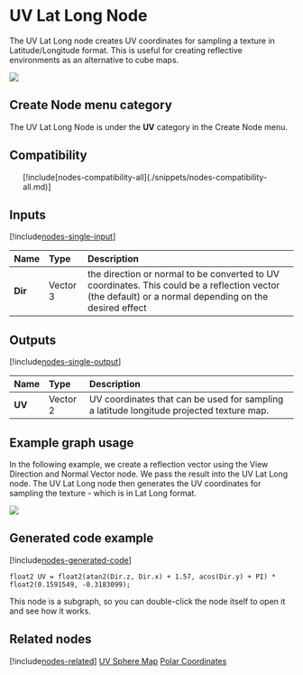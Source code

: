 # UV Lat Long Node

The UV Lat Long node creates UV coordinates for sampling a texture in Latitude/Longitude format.  This is useful for creating reflective environments as an alternative to cube maps.

![](images/)

## Create Node menu category

The UV Lat Long Node is under the **UV** category in the Create Node menu.

## Compatibility 

<ul>
    [!include[nodes-compatibility-all](./snippets/nodes-compatibility-all.md)]    <!-- ALL PIPELINES INCLUDE  -->
</ul> 


## Inputs 

[!include[nodes-single-input](./snippets/nodes-single-input.md)] <!-- SINGLE INPUT PORT INCLUDE -->

| **Name** | **Type** | **Description** |
| :------  | :------- | :-------------  |
|  **Dir**  | Vector 3 | the direction or normal to be converted to UV coordinates.  This could be a reflection vector (the default) or a normal depending on the desired effect |


## Outputs

[!include[nodes-single-output](./snippets/nodes-single-output.md)] <!-- SINGLE OUTPUT PORT INCLUDE -->

| **Name** | **Type** | **Description** |
| :------  | :------- | :-------------  |
|  **UV**   | Vector 2 | UV coordinates that can be used for sampling a latitude longitude projected texture map. |

## Example graph usage 

In the following example, we create a reflection vector using the View Direction and Normal Vector node.  We pass the result into the UV Lat Long node.  The UV Lat Long node then generates the UV coordinates for sampling the texture - which is in Lat Long format.

![](images/)

## Generated code example

[!include[nodes-generated-code](./snippets/nodes-generated-code.md)]

```
float2 UV = float2(atan2(Dir.z, Dir.x) + 1.57, acos(Dir.y) + PI) * float2(0.1591549, -0.3183099);
```
This node is a subgraph, so you can double-click the node itself to open it and see how it works.

## Related nodes 
[!include[nodes-related](./snippets/nodes-related.md)]
[UV Sphere Map](UV-Sphere-Map-Node.md)
[Polar Coordinates](Polar-Coordinates-Node.md)


